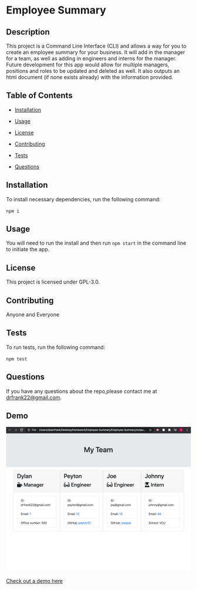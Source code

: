 # Employee Summary

## Description

This project is a Command Line Interface (CLI) and allows a way for you to create an employee summary for your business. It will add in the manager for a team, as well as adding in engineers and interns for the manager. Future development for this app would allow for multiple managers, positions and roles to be updated and deleted as well. It also outputs an html document (if none exists already) with the information provided.

## Table of Contents 

* [Installation](#installation)

* [Usage](#usage)

* [License](#license)

* [Contributing](#contributing)

* [Tests](#tests)

* [Questions](#questions)

## Installation

To install necessary dependencies, run the following command:

`
npm i
`

## Usage

You will need to run the install and then run `npm start` in the command line to initiate the app.

## License

This project is licensed under GPL-3.0.
  
## Contributing

Anyone and Everyone

## Tests

To run tests, run the following command:

`
npm test
`

## Questions

If you have any questions about the repo,please contact me at drfrank22@gmail.com.

## Demo
<img src="./assets/demo.png">

<a href="https://www.youtube.com/watch?v=ubtm43GavPA&feature=youtu.be">Check out a demo here</a>
